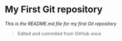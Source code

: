 # My First Git repository
*This is the README.md file for my first Git repository*
> Edited and commited from GitHub once 
